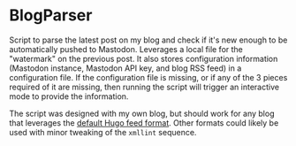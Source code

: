 # BlogParser
Script to parse the latest post on my blog and check if it's new enough to be automatically pushed to Mastodon. Leverages a local file for the "watermark" on the previous post. It also stores configuration information (Mastodon instance, Mastodon API key, and blog RSS feed) in a configuration file. If the configuration file is missing, or if any of the 3 pieces required of it are missing, then running the script will trigger an interactive mode to provide the information.

The script was designed with my own blog, but should work for any blog that leverages the [default Hugo feed format](https://github.com/gohugoio/hugo/blob/master/tpl/tplimpl/embedded/templates/_default/rss.xml). Other formats could likely be used with minor tweaking of the `xmllint` sequence.
